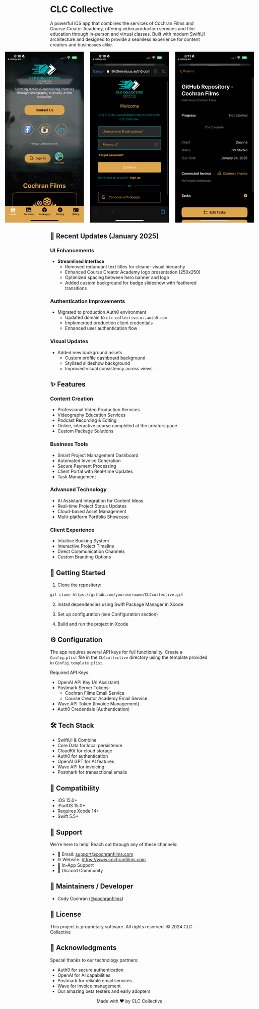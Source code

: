 # CLC Collective

A powerful iOS app that combines the services of Cochran Films and Course Creator Academy, offering video production services and film education through in-person and virtual classes. Built with modern SwiftUI architecture and designed to provide a seamless experience for content creators and businesses alike.

<div align="center" style="display: flex; justify-content: center; gap: 20px;">
  <img src="assets/images/app-screenshot.png" alt="CLC Collective Home Screen" width="250"/>
  <img src="assets/images/app-screenshot-2.png" alt="CLC Collective Portfolio View" width="250"/>
  <img src="assets/images/app-screenshot-3.png" alt="CLC Collective Services" width="250"/>
</div>

## 🔄 Recent Updates (January 2025)

### UI Enhancements
- **Streamlined Interface**
  - Removed redundant text titles for cleaner visual hierarchy
  - Enhanced Course Creator Academy logo presentation (250x250)
  - Optimized spacing between hero banner and logo
  - Added custom background for badge slideshow with feathered transitions

### Authentication Improvements
- Migrated to production Auth0 environment
  - Updated domain to `clc-collective.us.auth0.com`
  - Implemented production client credentials
  - Enhanced user authentication flow

### Visual Updates
- Added new background assets
  - Custom profile dashboard background
  - Stylized slideshow background
  - Improved visual consistency across views

## ✨ Features

### Content Creation
- Professional Video Production Services
- Videography Education Services
- Podcast Recording & Editing
- Online, interactive course completed at the creators pace
- Custom Package Solutions

### Business Tools
- Smart Project Management Dashboard
- Automated Invoice Generation
- Secure Payment Processing
- Client Portal with Real-time Updates
- Task Management

### Advanced Technology
- AI Assistant Integration for Content Ideas
- Real-time Project Status Updates
- Cloud-based Asset Management
- Multi-platform Portfolio Showcase

### Client Experience
- Intuitive Booking System
- Interactive Project Timeline
- Direct Communication Channels
- Custom Branding Options

## 🚀 Getting Started

1. Clone the repository:
```bash
git clone https://github.com/yourusername/CLCcollective.git
```

2. Install dependencies using Swift Package Manager in Xcode

3. Set up configuration (see Configuration section)

4. Build and run the project in Xcode

## ⚙️ Configuration

The app requires several API keys for full functionality. Create a `Config.plist` file in the `CLCcollective` directory using the template provided in `Config.template.plist`.

Required API Keys:
- OpenAI API Key (AI Assistant)
- Postmark Server Tokens:
  - Cochran Films Email Service
  - Course Creator Academy Email Service
- Wave API Token (Invoice Management)
- Auth0 Credentials (Authentication)

## 🛠 Tech Stack

- SwiftUI & Combine
- Core Data for local persistence
- CloudKit for cloud storage
- Auth0 for authentication
- OpenAI GPT for AI features
- Wave API for invoicing
- Postmark for transactional emails

## 📱 Compatibility

- iOS 15.0+
- iPadOS 15.0+
- Requires Xcode 14+
- Swift 5.5+

## 🤝 Support

We're here to help! Reach out through any of these channels:

- 📧 Email: support@cochranfilms.com
- 🌐 Website: https://www.cochranfilms.com
- 📱 In-App Support
- 💬 Discord Community

## 👥 Maintainers / Developer

- Cody Cochran ([@cochranfilms](https://github.com/cochranfilms))

## 📄 License

This project is proprietary software. All rights reserved.
© 2024 CLC Collective

## 🙏 Acknowledgments

Special thanks to our technology partners:
- Auth0 for secure authentication
- OpenAI for AI capabilities
- Postmark for reliable email services
- Wave for invoice management
- Our amazing beta testers and early adopters

<div align="center">
Made with ❤️ by CLC Collective
</div>
